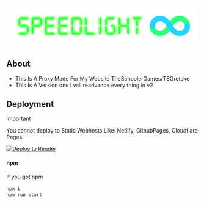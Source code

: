 <div align="center">
    <img src="static/imgs/Speedlight-11-17-2024.png">
</div>

## About
- This Is A Proxy Made For My Website TheSchoolerGames/TSGretake
- This Is A Version one I will readvance every thing in v2

## Deployment
> [!IMPORTANT]
> You cannot deploy to Static Webhosts Like: Netlify, GithubPages, Cloudflare Pages

 
 [![Deploy to Render](https://render.com/images/deploy-to-render-button.svg)](https://render.com/deploy)


#### npm

If you got npm 

```bash
npm i
npm run start
```
